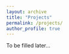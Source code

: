 ```yaml
---
layout: archive
title: "Projects"
permalink: /projects/
author_profile: true
---
```


To be filled later...